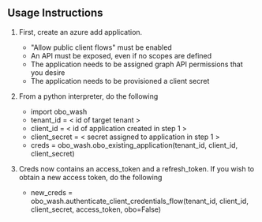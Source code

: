 ## Usage Instructions

1) First, create an azure add application.

    * "Allow public client flows" must be enabled
    * An API must be exposed, even if no scopes are defined
    * The application needs to be assigned graph API permissions that you desire
    * The application needs to be provisioned a client secret

2) From a python interpreter, do the following

    * import obo_wash
    * tenant_id = < id of target tenant >
    * client_id = < id of application created in step 1 >
    * client_secret = < secret assigned to application in step 1 >
    * creds = obo_wash.obo_existing_application(tenant_id, client_id, client_secret)

3) Creds now contains an access_token and a refresh_token. If you wish to obtain a new access token, do the following

    * new_creds = obo_wash.authenticate_client_credentials_flow(tenant_id, client_id, client_secret, access_token, obo=False)





